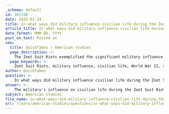 ```yaml
---
_schema: default
id: 161738
date: 2025-01-24
title: In what ways did military influence civilian life during the Zoot Suit Riots?
article_title: In what ways did military influence civilian life during the Zoot Suit Riots?
date_format: MMM DD, YYYY
post_on_text: Posted on
seo:
  title: QuickTakes | American studies
  page_description: >-
    The Zoot Suit Riots exemplified the significant military influence on civilian life during World War II, showcasing cultural clashes, servicemen's entitlement, and the impact on community dynamics, particularly regarding racial tensions faced by Mexican Americans.
  page_keywords: >-
    Zoot Suit Riots, military influence, civilian life, World War II, servicemen, entitlement, cultural clashes, Mexican Americans, urban dynamics, youth culture, law enforcement, community dynamics, racism, social unrest
author: QuickTakes
question: >-
    In what ways did military influence civilian life during the Zoot Suit Riots?
answer: >-
    The military's influence on civilian life during the Zoot Suit Riots was significant and multifaceted, particularly in the context of World War II. Here are several key ways in which military presence and culture impacted civilian dynamics:\n\n1. **Servicemen's Entitlement and Superiority**: Many servicemen returning from or stationed in military service during World War II developed a sense of entitlement and superiority. This attitude often led to confrontations with local youth, particularly those from marginalized communities, such as Mexican Americans. The Zoot Suit Riots exemplified this clash, as servicemen felt justified in their aggressive actions against those they perceived as deviating from wartime norms.\n\n2. **Cultural Clashes**: The zoot suit itself became a symbol of rebellion against wartime rationing and conformity. For many Mexican American youths, wearing zoot suits was an expression of cultural identity and resistance. However, to many servicemen, these outfits represented a challenge to the military's values of discipline and uniformity. This cultural misunderstanding contributed to the tensions that erupted into violence.\n\n3. **Urban Dynamics**: The influx of military personnel into urban areas, particularly in cities like Los Angeles, created a volatile mix of servicemen and civilians. The presence of large numbers of young men in uniform heightened competition for social spaces and resources, leading to increased friction with local youth who were already navigating their own struggles for identity and acceptance.\n\n4. **Social Changes and Youth Culture**: The war catalyzed significant social changes, including migration patterns and the emergence of a distinct youth culture. As young men were drafted into the military, those who remained at home, including Mexican American youths, sought to carve out their own identities. The military's influence on societal norms and expectations often clashed with the burgeoning youth culture, leading to further tensions.\n\n5. **Law Enforcement and Military Support**: During the riots, law enforcement's response was heavily influenced by the military presence. Police often sided with white servicemen, reflecting a broader societal bias. This response not only failed to protect the Mexican American community but also reinforced the perception that military personnel were above the law, further exacerbating the violence.\n\n6. **Impact on Community Dynamics**: The military's involvement in civilian life during this period altered community dynamics, as local residents felt increasingly marginalized. The riots highlighted the deep-seated racism and discrimination faced by Mexican Americans, revealing how military culture could disrupt social cohesion and contribute to urban violence.\n\nIn summary, the military's influence during the Zoot Suit Riots was characterized by a clash of cultures, a sense of entitlement among servicemen, and a significant impact on community dynamics, all of which contributed to the social unrest of the time. The riots serve as a historical example of how military presence can shape civilian life and exacerbate existing racial tensions.
subject: American studies
file_name: in-what-ways-did-military-influence-civilian-life-during-the-zoot-suit-riots.md
url: /learn/american-studies/questions/in-what-ways-did-military-influence-civilian-life-during-the-zoot-suit-riots
---
```


&nbsp;